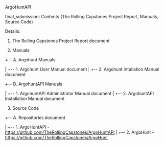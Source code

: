 
ArgoHuntAPI

final_submission: Contents (The Rolling Capstones Project Report, Manuals, Source Code)

Details:

1. The Rolling Capstones Project Report document

2. Manuals

+-- A. Argohunt Manuals

| +-- 1. Argohunt User Manual document
| +-- 2. Argohunt Intallation Manual document


+-- B. ArgohuntAPI Manuals

| +-- 1. ArgohuntAPI Administrator Manual document
| +-- 2. ArgohuntAPI Installation Manual document

3. Source Code

+-- A. Repositories document

| +-- 1. ArgoHuntAPI - https://github.com/TheRollingCapstones/ArgoHuntAPI
| +-- 2. ArgoHunt - https://github.com/TheRollingCapstones/ArgoHunt
